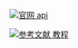 [![](https://img.shields.io/badge/官网-api-red.svg "官网 api")](https://qiankun.umijs.org/zh)

[![](https://img.shields.io/badge/参考文献-教程-yellow.svg "参考文献 教程")](https://segmentfault.com/a/1190000021547996)